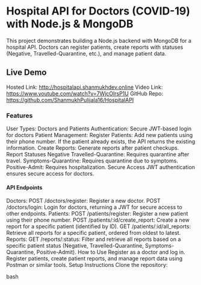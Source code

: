 # Hospital API for Doctors (COVID-19) with Node.js & MongoDB
This project demonstrates building a Node.js backend with MongoDB for a hospital API. Doctors can register patients, create reports with statuses (Negative, Travelled-Quarantine, etc.), and manage patient data.

## Live Demo
Hosted Link: http://hospitalapi.shanmukhdev.online
Video Link: https://www.youtube.com/watch?v=7WjcOlrsP1U
GitHub Repo: https://github.com/ShanmukhPulijala16/HospitalAPI

### Features
User Types: Doctors and Patients
Authentication: Secure JWT-based login for doctors
Patient Management:
Register Patients: Add new patients using their phone number. If the patient already exists, the API returns the existing information.
Create Reports: Generate reports after patient checkups.
Report Statuses
Negative
Travelled-Quarantine: Requires quarantine after travel.
Symptoms-Quarantine: Requires quarantine due to symptoms.
Positive-Admit: Requires hospitalization.
Secure Access
JWT authentication ensures secure access for doctors.

#### API Endpoints
Doctors:
POST /doctors/register: Register a new doctor.
POST /doctors/login: Login for doctors, returning a JWT for secure access to other endpoints.
Patients:
POST /patients/register: Register a new patient using their phone number.
POST /patients/:id/create_report: Create a new report for a specific patient (identified by ID).
GET /patients/:id/all_reports: Retrieve all reports for a specific patient, ordered from oldest to latest.
Reports:
GET /reports/:status: Filter and retrieve all reports based on a specific patient status (Negative, Travelled-Quarantine, Symptoms-Quarantine, Positive-Admit).
How to Use
Register as a doctor and log in.
Register patients, create patient reports, and manage report data using Postman or similar tools.
Setup Instructions
Clone the repository:

bash
